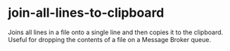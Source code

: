 # join-all-lines-to-clipboard
Joins all lines in a file onto a single line and then copies it to the clipboard. Useful for dropping the contents of a file on a Message Broker queue.
